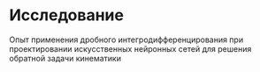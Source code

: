 # Исследование
Опыт применения дробного интегродифференцирования при проектировании искусственных нейронных сетей для решения обратной задачи кинематики
